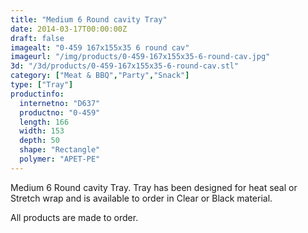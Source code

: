 ```yaml
---
title: "Medium 6 Round cavity Tray"
date: 2014-03-17T00:00:00Z
draft: false
imagealt: "0-459 167x155x35 6 round cav"
imageurl: "/img/products/0-459-167x155x35-6-round-cav.jpg"
3d: "/3d/products/0-459-167x155x35-6-round-cav.stl"
category: ["Meat & BBQ","Party","Snack"]
type: ["Tray"]
productinfo:
  internetno: "D637"
  productno: "0-459"
  length: 166
  width: 153
  depth: 50
  shape: "Rectangle"
  polymer: "APET-PE"
---
```

Medium 6 Round cavity Tray. Tray has been designed for heat seal or Stretch wrap and is available to order in Clear or Black material.

All products are made to order.